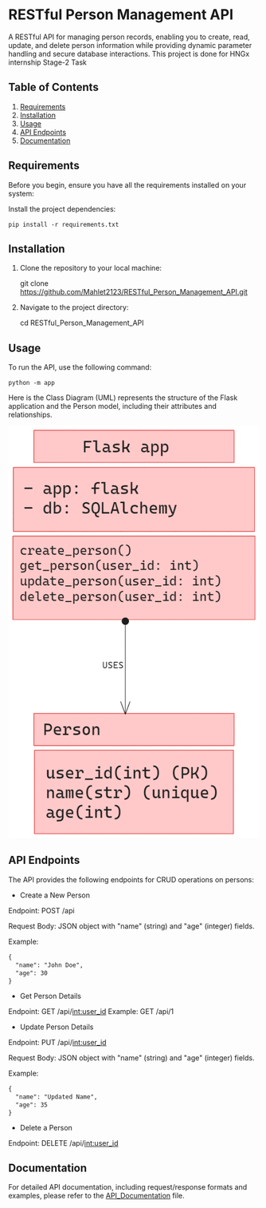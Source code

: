 # RESTful Person Management API

A RESTful API for managing person records, enabling you to create, read, update, and delete person information while providing dynamic parameter handling and secure database interactions. This project is done for HNGx internship  Stage-2 Task

## Table of Contents
1. [Requirements](#requirements)
2. [Installation](#installation)
3. [Usage](#usage)
4. [API Endpoints](#api-endpoints)
5. [Documentation](#documentation)

## Requirements

Before you begin, ensure you have all the requirements installed on your system:

Install the project dependencies:

    pip install -r requirements.txt

## Installation

1. Clone the repository to your local machine:

    git clone https://github.com/Mahlet2123/RESTful_Person_Management_API.git

2. Navigate to the project directory:

    cd RESTful_Person_Management_API

## Usage

To run the API, use the following command:

    python -m app

Here is the Class Diagram (UML) represents the structure of the Flask application and the Person model, including their attributes and relationships.

![Class Diagram (UML)](./class%20diagram.png)


## API Endpoints

The API provides the following endpoints for CRUD operations on persons:

- Create a New Person

Endpoint: POST /api

Request Body: JSON object with "name" (string) and "age" (integer) fields.

Example:

    {
      "name": "John Doe",
      "age": 30
    }

- Get Person Details

Endpoint: GET /api/<int:user_id>
Example: GET /api/1

- Update Person Details

Endpoint: PUT /api/<int:user_id>

Request Body: JSON object with "name" (string) and "age" (integer) fields.

Example:

    {
      "name": "Updated Name",
      "age": 35
    }

- Delete a Person

Endpoint: DELETE /api/<int:user_id>

## Documentation

For detailed API documentation, including request/response formats and examples, please refer to the [API_Documentation](./API_Documentation.md) file.
